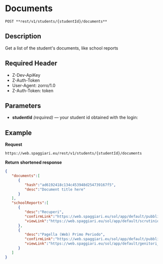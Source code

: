 # Documents

    POST **rest/v1/students/{studentId}/documents**

## Description
Get a list of the student's documents, like school reports

## Required Header
* Z-Dev-ApiKey
* Z-Auth-Token
* User-Agent: zorro/1.0
* Z-Auth-Token: token

## Parameters
- **studentId** _(required)_ — your student id obtained with the login:


## Example
**Request**

    https://web.spaggiari.eu/rest/v1/students/{studentId}/documents

**Return** __shortened response__
``` json
{
   "documents":[
      {
         "hash":"ad6192418c134c453948d254739167f5",
         "desc":"Document title here"
      }
   ],
   "schoolReports":[
      {
         "desc":"Recuperi",
         "confirmLink":"https://web.spaggiari.eu/sol/app/default/pubblicazioni.php?a=RA-LETTURA&desc=Recuperi",
         "viewLink":"https://web.spaggiari.eu/sol/app/default/scrutinio_singolo_recuperi.php?quad=1"
      },
      {
         "desc":"Pagella (Web) Primo Periodo",
         "confirmLink":"https://web.spaggiari.eu/sol/app/default/pubblicazioni.php?a=RA-LETTURA&desc=Pagella+%28Web%29+Primo+Periodo&sessione=S1",
         "viewLink":"https://web.spaggiari.eu/sol/app/default/genitori_singolo.php?quad=1"
      }
   ]
}
```

